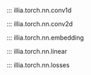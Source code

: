 ::: illia.torch.nn.conv1d

::: illia.torch.nn.conv2d

::: illia.torch.nn.embedding

::: illia.torch.nn.linear

::: illia.torch.nn.losses
